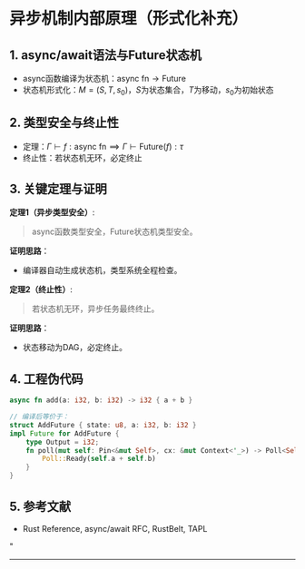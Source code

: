 ﻿# 异步机制内部原理（形式化补充）

## 1. async/await语法与Future状态机

- async函数编译为状态机：$\text{async fn} \to \text{Future}$
- 状态机形式化：$M = (S, T, s_0)$，$S$为状态集合，$T$为移动，$s_0$为初始状态

## 2. 类型安全与终止性

- 定理：$\Gamma \vdash f: \text{async fn} \implies \Gamma \vdash \text{Future}(f): \tau$
- 终止性：若状态机无环，必定终止

## 3. 关键定理与证明

**定理1（异步类型安全）**:
> async函数类型安全，Future状态机类型安全。

**证明思路**：

- 编译器自动生成状态机，类型系统全程检查。

**定理2（终止性）**:
> 若状态机无环，异步任务最终终止。

**证明思路**：

- 状态移动为DAG，必定终止。

## 4. 工程伪代码

```rust
async fn add(a: i32, b: i32) -> i32 { a + b }

// 编译后等价于：
struct AddFuture { state: u8, a: i32, b: i32 }
impl Future for AddFuture {
    type Output = i32;
    fn poll(mut self: Pin<&mut Self>, cx: &mut Context<'_>) -> Poll<Self::Output> {
        Poll::Ready(self.a + self.b)
    }
}
```

## 5. 参考文献

- Rust Reference, async/await RFC, RustBelt, TAPL

"

---
